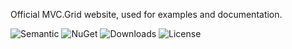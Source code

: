Official MVC.Grid website, used for examples and documentation.

![Semantic](https://img.shields.io/badge/Sem-Ver-lightgrey.svg?style=plastic)
![NuGet](https://img.shields.io/nuget/v/NonFactors.Grid.Mvc5.svg?style=plastic)
![Downloads](https://img.shields.io/nuget/dt/NonFactors.Grid.Mvc5.svg?style=plastic)
![License](https://img.shields.io/badge/license-MIT-green.svg?style=plastic)
